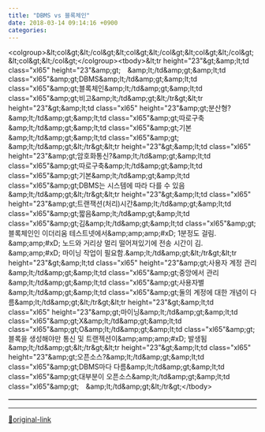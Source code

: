 ```yaml
---
title: "DBMS vs 블록체인"
date: 2018-03-14 09:14:16 +0900
categories: 
---
```

  

<table border="1" cellpadding="0" cellspacing="0">&lt;colgroup&gt;&amp;lt;col&amp;gt;&amp;lt;/col&amp;gt;&amp;lt;col&amp;gt;&amp;lt;/col&amp;gt;&amp;lt;col&amp;gt;&amp;lt;/col&amp;gt;&amp;lt;col&amp;gt;&amp;lt;/col&amp;gt;&lt;/colgroup&gt;&lt;tbody&gt;&amp;lt;tr height="23"&amp;gt;&amp;amp;lt;td class="xl65" height="23"&amp;amp;gt;　&amp;amp;lt;/td&amp;amp;gt;&amp;amp;lt;td class="xl65"&amp;amp;gt;DBMS&amp;amp;lt;/td&amp;amp;gt;&amp;amp;lt;td class="xl65"&amp;amp;gt;블록체인&amp;amp;lt;/td&amp;amp;gt;&amp;amp;lt;td class="xl65"&amp;amp;gt;비고&amp;amp;lt;/td&amp;amp;gt;&amp;lt;/tr&amp;gt;&amp;lt;tr height="23"&amp;gt;&amp;amp;lt;td class="xl65" height="23"&amp;amp;gt;분산형?&amp;amp;lt;/td&amp;amp;gt;&amp;amp;lt;td class="xl65"&amp;amp;gt;따로구축&amp;amp;lt;/td&amp;amp;gt;&amp;amp;lt;td class="xl65"&amp;amp;gt;기본&amp;amp;lt;/td&amp;amp;gt;&amp;amp;lt;td class="xl65"&amp;amp;gt;　&amp;amp;lt;/td&amp;amp;gt;&amp;lt;/tr&amp;gt;&amp;lt;tr height="23"&amp;gt;&amp;amp;lt;td class="xl65" height="23"&amp;amp;gt;암호화통신?&amp;amp;lt;/td&amp;amp;gt;&amp;amp;lt;td class="xl65"&amp;amp;gt;따로구축&amp;amp;lt;/td&amp;amp;gt;&amp;amp;lt;td class="xl65"&amp;amp;gt;기본&amp;amp;lt;/td&amp;amp;gt;&amp;amp;lt;td class="xl65"&amp;amp;gt;DBMS는 시스템에 따라 다를 수 있음&amp;amp;lt;/td&amp;amp;gt;&amp;lt;/tr&amp;gt;&amp;lt;tr height="23"&amp;gt;&amp;amp;lt;td class="xl65" height="23"&amp;amp;gt;트랜잭션(처리)시간&amp;amp;lt;/td&amp;amp;gt;&amp;amp;lt;td class="xl65"&amp;amp;gt;짧음&amp;amp;lt;/td&amp;amp;gt;&amp;amp;lt;td class="xl65"&amp;amp;gt;김&amp;amp;lt;/td&amp;amp;gt;&amp;amp;lt;td class="xl65"&amp;amp;gt;블록체인인 이더리움 테스트넷에서&amp;amp;amp;amp;#xD;
  1분정도 걸림.  &amp;amp;amp;#xD;
노드와 거리상 멀리 떨어져있기에 전송 시간이 김.  &amp;amp;amp;#xD;
마이닝 작업이 필요함.&amp;amp;lt;/td&amp;amp;gt;&amp;lt;/tr&amp;gt;&amp;lt;tr height="23"&amp;gt;&amp;amp;lt;td class="xl65" height="23"&amp;amp;gt;사용자 계정 관리&amp;amp;lt;/td&amp;amp;gt;&amp;amp;lt;td class="xl65"&amp;amp;gt;중앙에서 관리&amp;amp;lt;/td&amp;amp;gt;&amp;amp;lt;td class="xl65"&amp;amp;gt;사용자별&amp;amp;lt;/td&amp;amp;gt;&amp;amp;lt;td class="xl65"&amp;amp;gt;둘의 계정에 대한 개념이 다름&amp;amp;lt;/td&amp;amp;gt;&amp;lt;/tr&amp;gt;&amp;lt;tr height="23"&amp;gt;&amp;amp;lt;td class="xl65" height="23"&amp;amp;gt;마이닝&amp;amp;lt;/td&amp;amp;gt;&amp;amp;lt;td class="xl65"&amp;amp;gt;X&amp;amp;lt;/td&amp;amp;gt;&amp;amp;lt;td class="xl65"&amp;amp;gt;O&amp;amp;lt;/td&amp;amp;gt;&amp;amp;lt;td class="xl65"&amp;amp;gt;블록을 생성해야만 통신 및 트랜젝션이&amp;amp;amp;amp;#xD;
  발생됨&amp;amp;lt;/td&amp;amp;gt;&amp;lt;/tr&amp;gt;&amp;lt;tr height="23"&amp;gt;&amp;amp;lt;td class="xl65" height="23"&amp;amp;gt;오픈소스?&amp;amp;lt;/td&amp;amp;gt;&amp;amp;lt;td class="xl65"&amp;amp;gt;DBMS마다 다름&amp;amp;lt;/td&amp;amp;gt;&amp;amp;lt;td class="xl65"&amp;amp;gt;대부분이 오픈소스&amp;amp;lt;/td&amp;amp;gt;&amp;amp;lt;td class="xl65"&amp;amp;gt;　&amp;amp;lt;/td&amp;amp;gt;&amp;lt;/tr&amp;gt;&lt;/tbody&gt;</table>



***
[🔗original-link](http://www.mins01.com/mh/tech/read/1145)